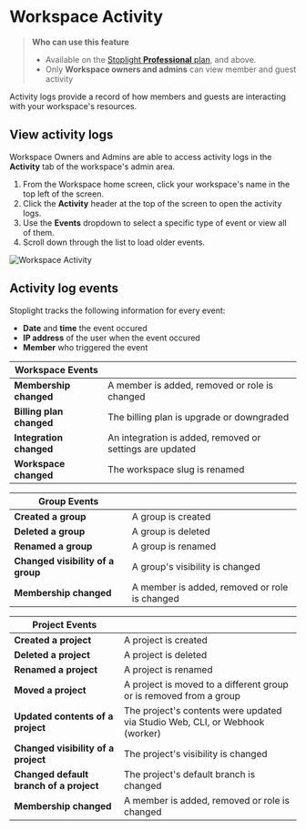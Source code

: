 # Workspace Activity

> **Who can use this feature**
>
> - Available on the [Stoplight **Professional** plan](https://stoplight.io/pricing/), and above.
> - Only **Workspace owners and admins** can view member and guest activity

Activity logs provide a record of how members and guests are interacting with your workspace's resources.

## View activity logs

Workspace Owners and Admins are able to access activity logs in the **Activity** tab of the workspace's admin area.

1. From the Workspace home screen, click your workspace's name in the top left of the screen.
2. Click the **Activity** header at the top of the screen to open the activity logs.
3. Use the **Events** dropdown to select a specific type of event or view all of them.
4. Scroll down through the list to load older events.

![Workspace Activity](https://stoplight.io/api/v1/projects/cHJqOjI/images/1LU7lcRDa1U)

## Activity log events

Stoplight tracks the following information for every event:

- **Date** and **time** the event occured
- **IP address** of the user when the event occured
- **Member** who triggered the event

| Workspace Events         |                                                          |
| ------------------------ | -------------------------------------------------------- |
| **Membership changed**   | A member is added, removed or role is changed            |
| **Billing plan changed** | The billing plan is upgrade or downgraded                |
| **Integration changed**  | An integration is added, removed or settings are updated |
| **Workspace changed**    | The workspace slug is renamed                            |

| Group Events                      |                                               |
| --------------------------------- | --------------------------------------------- |
| **Created a group**               | A group is created                            |
| **Deleted a group**               | A group is deleted                            |
| **Renamed a group**               | A group is renamed                            |
| **Changed visibility of a group** | A group's visibility is changed               |
| **Membership changed**            | A member is added, removed or role is changed |

| Project Events                          |                                                                    |
| --------------------------------------- | ------------------------------------------------------------------ |
| **Created a project**                   | A project is created                                               |
| **Deleted a project**                   | A project is deleted                                               |
| **Renamed a project**                   | A project is renamed                                               |
| **Moved a project**                     | A project is moved to a different group or is removed from a group |
| **Updated contents of a project**                     | The project's contents were updated via Studio Web, CLI, or Webhook (worker) |
| **Changed visibility of a project**     | The project's visibility is changed                                |
| **Changed default branch of a project** | The project's default branch is changed                            |
| **Membership changed**                  | A member is added, removed or role is changed                      |
